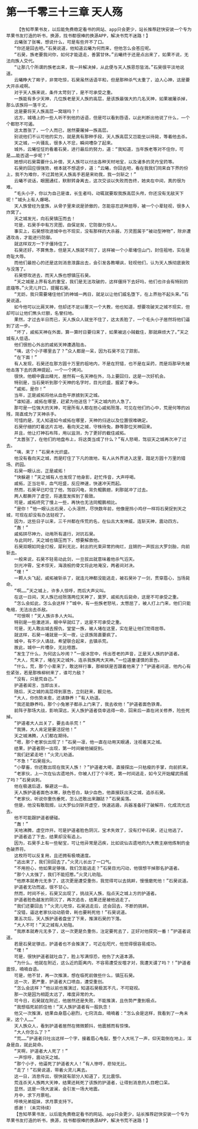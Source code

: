 # 第一千零三十三章 天人殇
        【告知苹果书友，以后能免费稳定看书的网站、app只会更少，站长推荐赶快安装一个专为苹果书友打造的听书，换源，找书都很棒的换源APP，解决书荒不迷路！】
       云曦张了张嘴，想说什么，可是有些开不了口。
       “你还是回去吧。”石昊说道，他知道云曦为何而来，但他怎么会答应呢。
       “石昊，族老要我问你，如何才能退走，善罢甘休。”云曦终于还是点出来了，如果不说，无法向族人交代。
       “让那几个所谓的族老出来，我一并解决掉，从此便与天人族恩怨皆消。”石昊很平淡地说道。
       云曦睁大了眸子，非常吃惊，石昊虽然话语平和，但是那种杀气太重了，迫人心神，这是要大开杀戒啊。
       对于天人族来说，条件太苛刻了，是不可承受之重。
       一族能有多少天神，几位族老是天人族的高层，是该族最强大的几名天神，如果被屠杀掉，那么该族将一落千丈。
       这是要将天人族高层一窝端吗？！
       远方，城墙上的一些人听不到他的话语，但是可以看到唇语，以此判断出他说了什么，一个个都怒不可遏。
       这太嚣张了，一个人而已，居然要屠掉一族高层。
       别说他们不认可他的实力，就是真有那种手段，天人族高层又岂能坐以待毙，等着他去杀。
       天之城，一片骚乱，很多人不忿，瞬间嘈杂了起来。
       城外，云曦怔怔的看着石昊，进行最后的努力，道：“我知道，当年族老等对不住你，可是……能否退一步呢？”
       她想问石昊需要什么补偿，天人族可以付出各种天材地宝，以及诸多的灵丹宝药等。
       石昊的回应很强势，根本就不想退步，道：“云曦，你回去吧，看在我我们同来自下界的份上，我不为难你，不过其他天人族高手若是来劝我，我一剑斩之！”
       云曦不说话，眼圈通红，默默转身离去，这次交谈以失败而告终，她夹在中间，真的很为难。
       “毛头小子，你以为自己是谁，长生者吗，动辄就要取我族高层头颅，你还没有无敌天下呢！”城头上有人爆喝。
       天人族曾经为皇族，从骨子里来说是骄傲的，怎能容忍这种屈辱，被一个小辈轻视，很多人炸窝了。
       天之城发光，向石昊镇压而去！
       可是，石昊手中有万灵图，自保足矣，它防御力惊人。
       事实上，石昊想攻进城中也不现实，没有那样的大杀器，万灵图属于“被动型神物”，除非遭遇攻击，才能进行防御。
       就这样双方一下子僵持住了。
       石昊还好，不算焦急，但是天人族就不同了，这样被一个小辈堵住山门，封住祖地，实在是奇耻大辱。
       而他们最担心的还是这则消息泄露出去，会引发各教嘲讽，轻视他们，认为天人族彻底衰败与没落了。
       石昊想攻进去，而天人族也想镇压石昊。
       “天之城是上界有名的重宝，我们是无法攻破的，这样僵持下去好吗，他们也许会有特别的底蕴等。”火灵儿开口，提醒石昊。
       “无妨，我只需要堵住他们的神城一两日，就足以让他们威名堕下，在上界抬不起头来。”石昊说道。
       如今他可以比肩天神，但却还不足以覆灭一个大教，他也知道，想要攻破天之城不现实，但却可以让他们焦头烂额，名誉扫地。
       果然，才过去半日而已，天人族众人就坐不住了，这太丢脸了，一个毛头小子居然将他们逼到了这一步。
       “坏了，戚拓天神在外面，算一算时日要归来了，如果被这小贼截住，那就麻烦大了。”天之城有人低语。
       他们很担心外出的戚拓天神遭遇阻击。
       “咦，这个小子哪里去了？”众人都是一呆，因为石昊不见了踪影。
       “在下面！”
       有人发现，石昊还在那方圆十万里的祖地内，不是在狩猎，也不是在采药，而是将那早先被他击落下去的真神提起，一个一个拷问。
       很快，他眼中露出精光，居然有一名天神在外，马上要回归，这是一次好机会。
       特别是，当石昊听到那个天神的名字时，目光炽盛，握紧了拳头。
       “戚拓，是你！”
       当年，正是戚拓将他从血色平原掳到天之城。
       “谁知道，戚拓在哪里，赶紧为他送信？”天之城内的人急了。
       那可是一位强大的天神，可是所有人都在担心戚拓殒落，可见在他们的心中，荒是何等的凶残，简直成为了天神杀手。
       可惜的是，无人知道如今戚拓在哪里，天神的归途以及位置很难确定。
       石昊仔细的盯着这片古地，看向天之城，守株待兔，静等那位天神回来。
       并且，他让打神石布阵，用以监测，为了更好的截住戚拓。
       “太嚣张了，在他们的地盘布上，将这类当成了什么？”有人怒喝，驾驭天之城再次冲了过去。
       “咦，来了！”石昊木光炽盛。
       他没有看向天之城，而是盯住了下凡的故地，有人从外界进入这里，踏足方圆十万里的猎场、药园。
       石昊一眼认出，正是戚拓！
       “快躲避！”天之城有人也发现了他身影，赶忙传音，大声呼喝。
       戚拓，正当壮年，血气旺盛，反应神速，快速冲天而起。
       然而，石昊早已盯住了他，驾驭闪电，背负鲲鹏翅，刹那就冲了过去。
       两人都撕开了虚空，将速度发挥到了极致。
       可是，戚拓终究了慢上一些，再快也无法同鲲鹏相比。
       “是你！”他一眼认出石昊，心头凛然，尽快数年前，他像是拎小鸡仔一样将石昊捉到天之城，可现在却没有办法轻视了。
       因为，这些日子以来，三千州都在传荒的名，在仙古大发神威，连斩天神，震动四方。
       “轰！”
       戚拓拼尽神力，动用所有道行，对抗石昊。
       与此同时，天之城也镇压而下，想要解救他。
       石昊双眼如同金灯般，犀利无比，射出的光束异常的绚烂，且锵的一声拔出大罗剑胎，向前斩去。
       一般来说，石昊不轻易动此剑，一旦拔出就意味着他杀气滔天。
       剑光冲霄，宝术惊天，海浪般的骨文将此地淹没，两者间对决。
       “噗！”
       一颗人头飞起，戚拓被斩杀了，就连元神都没能逃走，被石昊补了一剑，贯穿眉心，当场毙命。
       “啊……”天之城上，许多人惊呼，而后大声尖叫。
       在这一日间，天人族已经殒落两位天神了，莫罗、戚拓先后毙命，这是不可承受之重。
       “怎么会如此，怎么会这样？”城中，有一些族老怒吼，太憋屈了，被人打上门来，他们只能龟缩，无法出去杀敌。
       “可恨啊！”天人族许多人大叫。
       特别是一些激进派，眼中早就红了，这是不可承受之重。
       可是，无人敢出城去报仇，堂堂一族，被人堵在这里，实在是让他们觉得屈辱。
       就这样，石昊一堵就是一天一夜，让该族简直要疯了。
       城中，有不少人请战，希望联合起来，去镇杀荒。
       故此，城中一片嘈杂，无比喧嚣。
       “发生了什么，为何这么吵闹？”一座冰宫中，传出苍老的声音，正是天人族的护道者。
       “大人，荒来了，堵在天之城外，连杀我族两大天神。”一位道童谨慎的禀告。
       “什么，荒，那个小辈来了，敢这样行事，那柳妖是否跟着他来了？”护道者问道，他内心有些紧张，若是那株柳树来了，谁可力敌？
       “没有，只是荒自己。”
       护道者闻言，当即出关。
       随后，天之城的高层得到禀告，立刻赶来，觐见他。
       “大人，你伤势未愈，还请静养！”有人劝道。
       “我还能静养吗，那个小兔崽子都杀上门来了，我去收他！”护道者面色铁青。
       前阵子那场大战，影响深远，天人族护道者侥幸逃得一命，回来后一直在闭关修养，险些死掉。
       “护道者大人出关了，要去击杀荒！”
       “我猜，大人肯定是要活捉他！”
       天之城沸腾，人们都在期待。
       “嗯，那个老家伙出现了！”石昊一凛，他一直在动用天眼通，注视着天之城。
       结果，护道者刚一出现，第一时间被他捕捉到。
       “我们赶紧走吧！”火灵儿劝道。
       “不急！”石昊摇头。
       “小孽畜，你还敢出现在我天人族！？”护道者大喝，直接探出一只枯瘦的手掌，向前抓来。
       “老家伙，上一次在仙古遗地外，你被人打了个半死，第一时间逃走，如今又开始耀武扬威了吗？”石昊讽刺。
       他在极速后退，躲避这一击。
       天人族护道者面色冰寒，肤色苍白，缺少血色，他直接跃出天之城，追杀石昊。
       “老家伙，听说你重伤垂死，怎么还敢出来蹦跶？”石昊奚落。
       但是，他没有敢耽搁，以大罗仙剑斩开虚空，快速逃遁，兵器准备好了破解符，化成流光远去。
       他不可能跟护道者硬碰。
       “轰！”
       天地沸腾，虚空炸开。可是护道者脸色阴沉，宝术失效了，没有打中石昊，还让他逃了。
       护道者追了下去，结果却没有追上。
       因为，石昊手上有一些秘宝，可让他异常是迅疾，比如说仙古遗地的九大教主崩他炼制的金色破界符。
       这枚符可以反复用，且还拥有极境速度。
       “逃出来了，我们别回去了。”火灵儿长出了一口气。
       “不用担心，他如果足够强，我们怎能逃走？”石昊目光闪动，他很想干掉那名护道者。
       “那个人太强了，我们不能招惹。”火灵儿劝阻。
       “他原本就寿元无多了，这次更是遭受重伤，我觉得可以去挑衅，慢慢磨死他！”石昊说道。
       护道者无功而返，很不甘心。
       然而，时间不长，石昊又出现了，挑战天人族，指点天之城上方的护道者。
       护道者脸色越发的阴沉了，再次追击，结果还是被他逃走了。
       “我们还要回去？”火灵儿吃惊，石昊逃走后，还会回去，不断的挑衅。
       “没错，逼这老家伙动动筋骨，耗也要耗死他！”石昊说道。
       第五次后，天人族护道者盘坐了下来，推演石昊的下落。
       “大人不可！”天之城有人劝阻。
       “我原本就寿元无多了，这一次更是负重伤，注定要死去了，正好对他探究一番！”护道者说道。
       若是石昊足够远，护道者也不会推演了，可近在咫尺，他觉得很容易成功。
       “噗！”
       可是，很快护道者就吐血了，脸上写满惊恐，他伤了大道本源。
       “为什么，他就在附近，这么近的距离内，不容易遭受反噬才对，我遭天谴了吗？！”护道者震惊，喃喃自语。
       可是，他不甘，再一次推演，想在临死前做些什么，镇压石昊。
       这一次，更严重，护道者大口喷血，遭受重创。
       “怎么会这样？”他以前也推演过，知道石昊极其不凡，不可窥视。
       那一次是因为相距太远了，难度异常的大。
       可今日，石昊就在附近，他居然还是失败，不能推演，且伤势严重到极点。
       “我想临死前抓住他！”天人族护道者有一股执念！
       他又一次推演，结果自身眉心剧烈，七窍流血，喃喃着：“怎么会是这样，我看到了一角未来，这个人……”
       天人族众人，看到护道者居然在微微颤抖，他震撼而有惊悚。
       “大人你怎么了？”
       “荒……”护道者只吐出这样一个字，接着眉心龟裂，整个人大吼了一声，仰天栽倒在地上，浑身是血，就此毙命。
       “天啊，护道者大人死了！”
       一声惊呼，震动天之城。
       “那个小子，他逼死了护道者大人！”有人惨呼，悲恸无比。
       “走了！”石昊说道，带着火灵儿离去。
       这一日，消息传出，很快就有部分人知道了，无比震惊。
       荒连杀天人族两大天神，结果还耗死了该族的护道者，让得到消息的人目瞪口呆。
       显然，这是一场大波澜，会引发一场大地震。
       月中，求下月票啦。
       呼唤兄弟姐妹，求月票支持下。
       感谢！（未完待续）
       【告知苹果书友，以后能免费稳定看书的网站、app只会更少，站长推荐赶快安装一个专为苹果书友打造的听书，换源，找书都很棒的换源APP，解决书荒不迷路！】